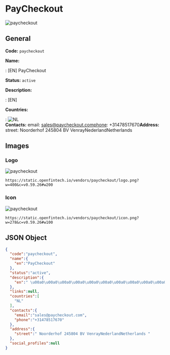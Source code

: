 
# PayCheckout 
![paycheckout](https://static.openfintech.io/vendors/paycheckout/logo.png?w=400&c=v0.59.26#w200)  

## General 
 
**Code:** `paycheckout` 
 
**Name:** 
 
:	[EN] PayCheckout 
 
**Status:** `active` 
 
**Description:** 
 
: [EN]                       
 
 
**Countries:** 
 
:	![NL](https://cdnjs.cloudflare.com/ajax/libs/flag-icon-css/3.3.0/flags/4x3/nl.svg#w24)  
**Contacts:** 
email: sales@paycheckout.comphone: +31478517670**Address:** 
street:  Noorderhof 245804 BV VenrayNederlandNetherlands  

## Images 

### Logo 
 
![paycheckout](https://static.openfintech.io/vendors/paycheckout/logo.png?w=400&c=v0.59.26#w200)  

```
https://static.openfintech.io/vendors/paycheckout/logo.png?w=400&c=v0.59.26#w200
```  

### Icon 
 
![paycheckout](https://static.openfintech.io/vendors/paycheckout/icon.png?w=278&c=v0.59.26#w100)  

```
https://static.openfintech.io/vendors/paycheckout/icon.png?w=278&c=v0.59.26#w100
```  

## JSON Object 

```json
{
  "code":"paycheckout",
  "name":{
    "en":"PayCheckout"
  },
  "status":"active",
  "description":{
    "en":" \u00a0\u00a0\u00a0\u00a0\u00a0\u00a0\u00a0\u00a0\u00a0\u00a0\u00a0\u00a0\u00a0\u00a0\u00a0\u00a0\u00a0\u00a0\u00a0 "
  },
  "links":null,
  "countries":[
    "NL"
  ],
  "contacts":{
    "email":"sales@paycheckout.com",
    "phone":"+31478517670"
  },
  "address":{
    "street":" Noorderhof 245804 BV VenrayNederlandNetherlands "
  },
  "social_profiles":null
}
```  
